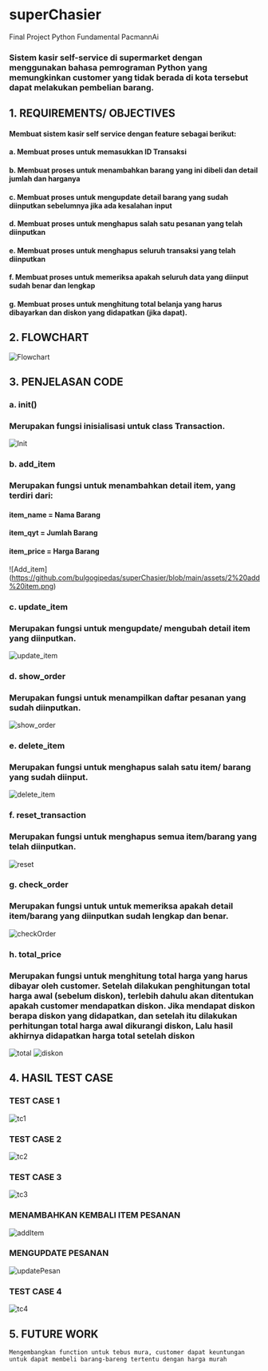 # superChasier
Final Project Python Fundamental PacmannAi

### Sistem kasir self-service di supermarket dengan menggunakan bahasa pemrograman Python yang memungkinkan customer yang tidak berada di kota tersebut dapat melakukan pembelian barang.

## 1. REQUIREMENTS/ OBJECTIVES
   #### Membuat sistem kasir self service dengan feature sebagai berikut:
   #### a. Membuat proses untuk memasukkan ID Transaksi
   #### b. Membuat proses untuk menambahkan barang yang ini dibeli dan detail jumlah dan harganya
   #### c. Membuat proses untuk mengupdate detail barang yang sudah diinputkan sebelumnya jika ada kesalahan input
   #### d. Membuat proses untuk menghapus salah satu pesanan yang telah diinputkan  
   #### e. Membuat proses untuk menghapus seluruh transaksi yang telah diinputkan
   #### f. Membuat proses untuk memeriksa apakah seluruh data yang diinput sudah benar dan lengkap
   #### g. Membuat proses untuk menghitung total belanja yang harus dibayarkan dan diskon yang didapatkan (jika dapat).
 
## 2. FLOWCHART
![Flowchart](https://github.com/bulgogipedas/superChasier/blob/main/assets/flowchart.png)

## 3. PENJELASAN CODE
   ### a. __init__()
   ### Merupakan fungsi inisialisasi untuk class Transaction.
![Init](https://github.com/bulgogipedas/superChasier/blob/main/assets/1%20fungsi.png)
   
   ### b. add_item
   ### Merupakan fungsi untuk menambahkan detail item, yang terdiri dari:
   #### item_name = Nama Barang
   #### item_qyt = Jumlah Barang
   #### item_price = Harga Barang
![Add_item] (https://github.com/bulgogipedas/superChasier/blob/main/assets/2%20add%20item.png)

   
   ### c. update_item
   ### Merupakan fungsi untuk mengupdate/ mengubah detail item yang diinputkan.
![update_item](https://github.com/bulgogipedas/superChasier/blob/main/assets/3%20update%20item.png)

   ### d. show_order
   ### Merupakan fungsi untuk menampilkan daftar pesanan yang sudah diinputkan.
![show_order](https://github.com/bulgogipedas/superChasier/blob/main/assets/4%20show%20order.png)
   
   ### e. delete_item
   ### Merupakan fungsi untuk menghapus salah satu item/ barang yang sudah diinput.
![delete_item](https://github.com/bulgogipedas/superChasier/blob/main/assets/5%20delete%20item.png)
   
   ### f. reset_transaction
   ### Merupakan fungsi untuk menghapus semua item/barang yang telah diinputkan.
![reset](https://github.com/bulgogipedas/superChasier/blob/main/assets/6%20reset.png)
   
   ### g. check_order
   ### Merupakan fungsi untuk untuk memeriksa apakah detail item/barang yang diinputkan sudah lengkap dan benar.
![checkOrder](https://github.com/bulgogipedas/superChasier/blob/main/assets/7%20check.png)
   
   ### h. total_price
   ### Merupakan fungsi untuk menghitung total harga yang harus dibayar oleh customer. Setelah dilakukan penghitungan total harga awal (sebelum diskon), terlebih dahulu akan ditentukan apakah customer mendapatkan diskon. Jika mendapat diskon berapa diskon yang didapatkan, dan setelah itu dilakukan perhitungan total harga awal dikurangi diskon, Lalu hasil akhirnya didapatkan harga total setelah diskon
![total](https://github.com/bulgogipedas/superChasier/blob/main/assets/8%20total.png)
![diskon](https://github.com/bulgogipedas/superChasier/blob/main/assets/9%20diskon.png)

## 4. HASIL TEST CASE

### TEST CASE 1
![tc1](https://github.com/bulgogipedas/superChasier/blob/main/assets/test-case%201.png)
### TEST CASE 2
![tc2](https://github.com/bulgogipedas/superChasier/blob/main/assets/test-case%202.png)
### TEST CASE 3
![tc3](https://github.com/bulgogipedas/superChasier/blob/main/assets/test-case%203.png)
### MENAMBAHKAN KEMBALI ITEM PESANAN
![addItem](https://github.com/bulgogipedas/superChasier/blob/main/assets/tambah-kembali%204.png)
### MENGUPDATE PESANAN
![updatePesan](https://github.com/bulgogipedas/superChasier/blob/main/assets/update.png)
### TEST CASE 4
![tc4](https://github.com/bulgogipedas/superChasier/blob/main/assets/test-case-4.png)

## 5. FUTURE WORK
    Mengembangkan function untuk tebus mura, customer dapat keuntungan untuk dapat membeli barang-bareng tertentu dengan harga murah
